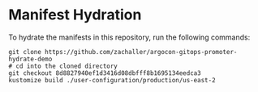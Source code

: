 # Manifest Hydration

To hydrate the manifests in this repository, run the following commands:

```shell
git clone https://github.com/zachaller/argocon-gitops-promoter-hydrate-demo
# cd into the cloned directory
git checkout 8d8827940ef1d3416d08dbfff8b1695134eedca3
kustomize build ./user-configuration/production/us-east-2
```

